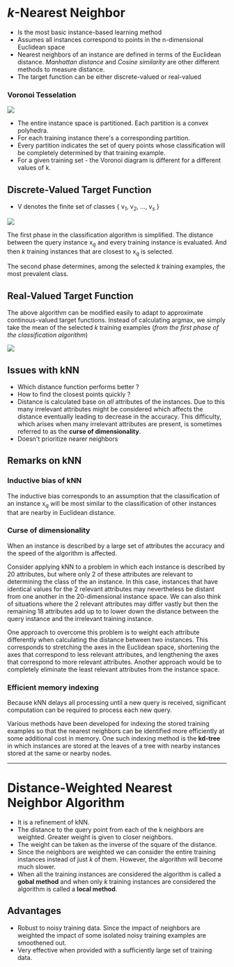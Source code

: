# *k*-Nearest Neighbor

- Is the most basic instance-based learning method
- Assumes all instances correspond to points in the n-dimensional Euclidean space
- Nearest neighbors of an instance are defined in terms of the Euclidean distance. *Manhattan distance* and *Cosine similarity* are other different methods to measure distance.
- The target function can be either discrete-valued or real-valued

### Voronoi Tesselation

![](http://i.imgur.com/OlkyQp0.png)

- The entire instance space is partitioned. Each partition is a convex polyhedra. 
- For each training instance there's a corresponding partition.
- Every partition  indicates the set of query points whose classification will be completely determined by that training example.
- For a given training set - the Voronoi diagram is different for a different values of k.

## Discrete-Valued Target Function

- V denotes the finite set of classes { v<sub>*1*</sub>, v<sub>*2*</sub>, ..., v<sub>*s*</sub> }

![](http://i.imgur.com/bfb4QBQ.png)

The first phase in the classification algorithm is simplified. The distance between the query instance x<sub>*q*</sub> and every training instance is evaluated. And then *k* training instances that are closest to x<sub>*q*</sub> is selected.

The second phase determines, among the selected *k* training examples, the most prevalent class.

## Real-Valued Target Function

The above algorithm can be modified easily to adapt to approximate continous-valued target functions. Instead of calculating argmax, we simply take the mean of the selected *k* training examples (*from the first phase of the classification algorithm*)

![](http://i.imgur.com/L6OMLOK.png)

## Issues with kNN

- Which distance function performs better ?
- How to find the closest points quickly ?
- Distance is calculated base on *all* attributes of the instances. Due to this many irrelevant attributes might be considered which affects the distance eventually leading to decrease in the accuracy. This difficulty, which arises when many irrelevant attributes are present, is sometimes referred to as the **curse of dimensionality**.
- Doesn't prioritize nearer neighbors

## Remarks on kNN

### Inductive bias of kNN

The inductive bias corresponds to an assumption that the classification of an instance x<sub>*q*</sub> will be most similar to the classification of other instances that are nearby in Euclidean distance.


### Curse of dimensionality

When an instance is described by a large set of attributes the accuracy and the speed of the algorithm is affected. 

Consider applying kNN to a problem in which each instance is described by 20 attributes, but where only 2 of these attributes are relevant to determining the class of the an instance. In this case, instances that have identical values for the 2 relevant attributes may nevertheless be distant from one another in the 20-dimensional instance space. We can also think of situations where the 2 relevant attributes may differ vastly but then the remaining 18 attributes add up to to lower down the distance between the query instance and the irrelevant training instance.

One approach to overcome this problem is to weight each attribute differently when calculating the distance between two instances. This corresponds to stretching the axes in the Euclidean space, shortening the axes that correspond to less relevant attributes, and lengthening the axes that correspond to more relevant attributes. Another approach would be to completely eliminate the least relevant attributes from the instance space.

### Efficient memory indexing

Because kNN delays all processing until a new query is received, significant computation can be required to process each new query. 

Various methods have been developed for indexing the stored training examples so that the nearest neighbors can be identified more efficiently at some additional cost in memory. One such indexing method is the **kd-tree** in which instances are stored at the leaves of a tree with nearby instances stored at the same or nearby nodes.

* * *

# Distance-Weighted Nearest Neighbor Algorithm

- It is a refinement of kNN.
- The distance to the query point from each of the k neighbors are weighted. Greater weight is given to closer neighbors.
- The weight can be taken as the inverse of the square of the distance.
- Since the neighbors are weighted we can consider the entire training instances instead of just *k* of them. However, the algorithm will become much slower. 
- When all the training instances are considered the algorithm is called a **gobal method** and when only *k* training instances are considered the algorithm is called a **local method**.

## Advantages 

- Robust to noisy training data. Since the impact of neighbors are weighted the impact of some isolated noisy training examples are smoothened out.
- Very effective when provided with a sufficiently large set of training data.